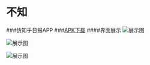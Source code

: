# 不知
###仿知乎日报APP
###[APK下载](http://download.csdn.net/detail/yandongyi123/9746943)
####界面展示
![展示图](http://img2.ph.126.net/k557Odk6FvOzJ_JCyC4XCA==/6631927583793599348.jpg)


![展示图](http://img1.ph.126.net/dEIKGwIuT7JCsD-ELdLJVQ==/6631897896979653886.jpg)


![展示图](http://img0.ph.126.net/OBy4FR5XD0uV4YvyOlJreA==/6631871508700587234.jpg)

